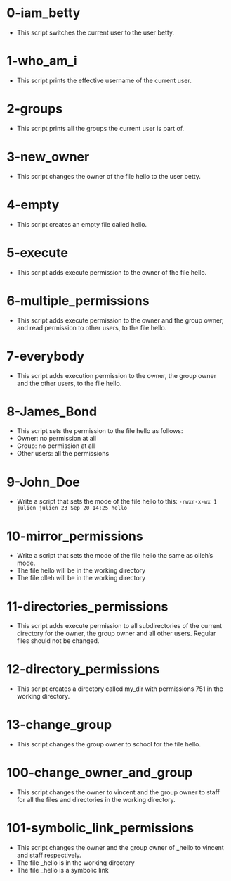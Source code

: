 # 0-iam_betty
* This script switches the current user to the user betty.
# 1-who_am_i
* This script prints the effective username of the current user.
# 2-groups
* This script prints all the groups the current user is part of.
# 3-new_owner
* This script changes the owner of the file hello to the user betty.
# 4-empty
* This script creates an empty file called hello.
# 5-execute
* This script adds execute permission to the owner of the file hello.
# 6-multiple_permissions
* This script adds execute permission to the owner and the group owner, and read permission to other users, to the file hello.
# 7-everybody
* This script adds execution permission to the owner, the group owner and the other users, to the file hello.
# 8-James_Bond
* This script sets the permission to the file hello as follows: 
 * Owner: no permission at all
 * Group: no permission at all
 * Other users: all the permissions
# 9-John_Doe
* Write a script that sets the mode of the file hello to this:
 `-rwxr-x-wx 1 julien julien 23 Sep 20 14:25 hello`
# 10-mirror_permissions
* Write a script that sets the mode of the file hello the same as olleh’s mode.
 * The file hello will be in the working directory
 * The file olleh will be in the working directory
# 11-directories_permissions
* This script adds execute permission to all subdirectories of the current directory for the owner, the group owner and all other users. Regular files should not be changed.
# 12-directory_permissions
* This script creates a directory called my_dir with permissions 751 in the working directory.
# 13-change_group
* This script changes the group owner to school for the file hello.
# 100-change_owner_and_group
* This script changes the owner to vincent and the group owner to staff for all the files and directories in the working directory.
# 101-symbolic_link_permissions
* This script changes the owner and the group owner of _hello to vincent and staff respectively.
* The file _hello is in the working directory
* The file _hello is a symbolic link
